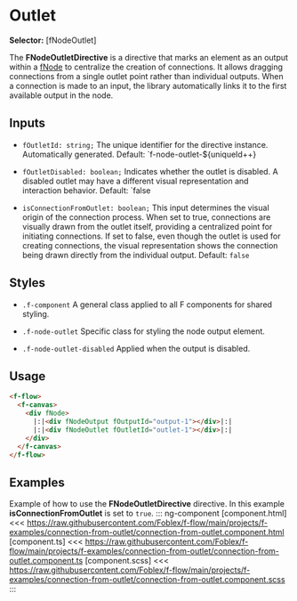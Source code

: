﻿# Outlet

**Selector:** [fNodeOutlet]

The **FNodeOutletDirective** is a directive that marks an element as an output within a [fNode](f-node-directive) to centralize the creation of connections. It allows dragging connections from a single outlet point rather than individual outputs. When a connection is made to an input, the library automatically links it to the first available output in the node.

## Inputs

  - `fOutletId: string;` The unique identifier for the directive instance. Automatically generated. Default: `f-node-outlet-${uniqueId++}

  - `fOutletDisabled: boolean;` Indicates whether the outlet is disabled. A disabled outlet may have a different visual representation and interaction behavior. Default: `false

  - `isConnectionFromOutlet: boolean;` This input determines the visual origin of the connection process. When set to true, connections are visually drawn from the outlet itself, providing a centralized point for initiating connections. If set to false, even though the outlet is used for creating connections, the visual representation shows the connection being drawn directly from the individual output. Default: `false`

## Styles

  - `.f-component` A general class applied to all F components for shared styling.

  - `.f-node-outlet` Specific class for styling the node output element.

  - `.f-node-outlet-disabled` Applied when the output is disabled.

## Usage

```html
<f-flow>
  <f-canvas>
    <div fNode>
      |:|<div fNodeOutput fOutputId="output-1"></div>|:|
      |:|<div fNodeOutlet fOutletId="outlet-1"></div>|:|
    </div>
  </f-canvas>
</f-flow>
```

## Examples

Example of how to use the **FNodeOutletDirective** directive. In this example **isConnectionFromOutlet** is set to `true`.
::: ng-component <connection-from-outlet></connection-from-outlet>
[component.html] <<< https://raw.githubusercontent.com/Foblex/f-flow/main/projects/f-examples/connection-from-outlet/connection-from-outlet.component.html
[component.ts] <<< https://raw.githubusercontent.com/Foblex/f-flow/main/projects/f-examples/connection-from-outlet/connection-from-outlet.component.ts
[component.scss] <<< https://raw.githubusercontent.com/Foblex/f-flow/main/projects/f-examples/connection-from-outlet/connection-from-outlet.component.scss
:::
